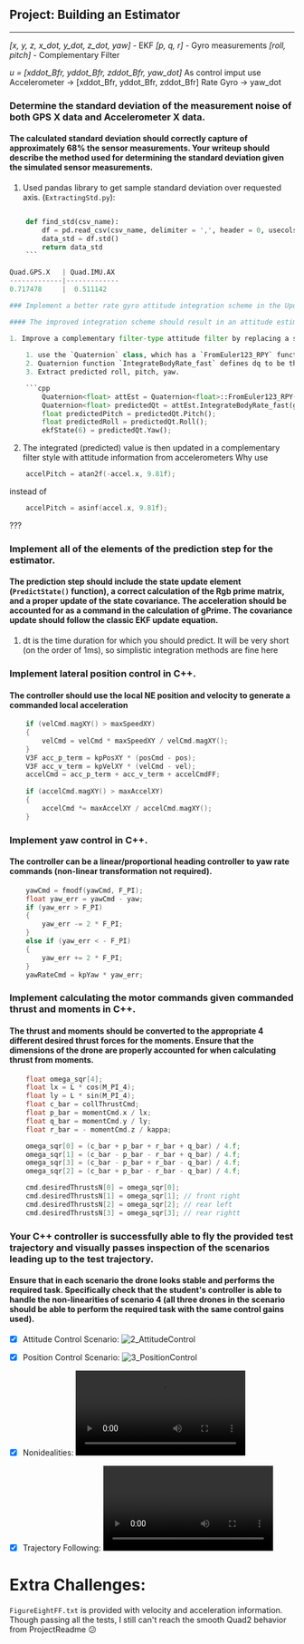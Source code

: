## Project: Building an Estimator

---
_[x, y, z, x_dot, y_dot, z_dot, yaw]_ - EKF
_[p, q, r]_ - Gyro measurements 
_[roll, pitch]_ - Complementary Filter

*u = [xddot_Bfr, yddot_Bfr, zddot_Bfr, yaw_dot]* 
As control imput use Accelerometer -> [xddot_Bfr, yddot_Bfr, zddot_Bfr]
                    Rate Gyro -> yaw_dot
                    
### Determine the standard deviation of the measurement noise of both GPS X data and Accelerometer X data.

#### The calculated standard deviation should correctly capture  of approximately 68% the sensor measurements. Your writeup should describe the method used for determining the standard deviation given the simulated sensor measurements.

1. Used pandas library to get sample standard deviation over requested axis. (`ExtractingStd.py`):
```python

    def find_std(csv_name):
        df = pd.read_csv(csv_name, delimiter = ',', header = 0, usecols = [1], parse_dates=True)
        data_std = df.std()
        return data_std
    ```
  
Quad.GPS.X   | Quad.IMU.AX 
-------------|-------------   
0.717478     |  0.511142

### Implement a better rate gyro attitude integration scheme in the UpdateFromIMU() function.

#### The improved integration scheme should result in an attitude estimator of < 0.1 rad for each of the Euler angles for a duration of at least 3 seconds during the simulation. The integration scheme should use quaternions to improve performance over the current simple integration scheme.

1. Improve a complementary filter-type attitude filter by replacing a small-angle approximation integration method, so that the current attitude estimate (rollEst, pitchEst and ekfState(6)) are used to integrate the body rates (`p = gyro.x`, `q = gyro.y`) into new Euler angles - nonlinear complementary filter.
    
    1. use the `Quaternion` class, which has a `FromEuler123_RPY` function for creating an attitude `attEst` quaternion from Euler Roll/Pitch\Yaw. 
    2. Quaternion function `IntegrateBodyRate_fast` defines dq to be the quaternion that consists of the measurement of the angular rates from the IMU in the body frame (`p = gyro.x`, `q = gyro.y`, `r = gyro.z`),and give a predicted quaternion, `predictedQt = dq * qt`
    3. Extract predicted roll, pitch, yaw.

    ```cpp
        Quaternion<float> attEst = Quaternion<float>::FromEuler123_RPY(rollEst, pitchEst, ekfState(6));
        Quaternion<float> predictedQt = attEst.IntegrateBodyRate_fast(gyro.x, gyro.y, gyro.z, dtIMU / 2.f);
        float predictedPitch = predictedQt.Pitch();
        float predictedRoll = predictedQt.Roll();
        ekfState(6) = predictedQt.Yaw();
  ```

2. The integrated (predicted) value is then updated in a complementary filter style with attitude information from accelerometers
Why use 
```cpp
    accelPitch = atan2f(-accel.x, 9.81f);
```
instead of 
```cpp
    accelPitch = asinf(accel.x, 9.81f);
```
???



### Implement all of the elements of the prediction step for the estimator.

#### The prediction step should include the state update element (`PredictState()` function), a correct calculation of the Rgb prime matrix, and a proper update of the state covariance. The acceleration should be accounted for as a command in the calculation of gPrime. The covariance update should follow the classic EKF update equation.

1. dt is the time duration for which you should predict. It will be very short (on the order of 1ms), so simplistic integration methods are fine here

### Implement lateral position control in C++.

#### The controller should use the local NE position and velocity to generate a commanded local acceleration

```cpp
    if (velCmd.magXY() > maxSpeedXY)
    {
        velCmd = velCmd * maxSpeedXY / velCmd.magXY();
    }
    V3F acc_p_term = kpPosXY * (posCmd - pos);
    V3F acc_v_term = kpVelXY * (velCmd - vel);
    accelCmd = acc_p_term + acc_v_term + accelCmdFF;
    
    if (accelCmd.magXY() > maxAccelXY)
    {
        accelCmd *= maxAccelXY / accelCmd.magXY();
    }
```

### Implement yaw control in C++.

#### The controller can be a linear/proportional heading controller to yaw rate commands (non-linear transformation not required).

```cpp
    yawCmd = fmodf(yawCmd, F_PI);
    float yaw_err = yawCmd - yaw;
    if (yaw_err > F_PI)
    {
        yaw_err -= 2 * F_PI;
    }
    else if (yaw_err < - F_PI)
    {
        yaw_err += 2 * F_PI;
    }
    yawRateCmd = kpYaw * yaw_err;
```

### Implement calculating the motor commands given commanded thrust and moments in C++.

#### The thrust and moments should be converted to the appropriate 4 different desired thrust forces for the moments. Ensure that the dimensions of the drone are properly accounted for when calculating thrust from moments.

```cpp
    float omega_sqr[4];
    float lx = L * cos(M_PI_4);
    float ly = L * sin(M_PI_4);
    float c_bar = collThrustCmd;
    float p_bar = momentCmd.x / lx;
    float q_bar = momentCmd.y / ly;
    float r_bar = - momentCmd.z / kappa;

    omega_sqr[0] = (c_bar + p_bar + r_bar + q_bar) / 4.f;
    omega_sqr[1] = (c_bar - p_bar - r_bar + q_bar) / 4.f;
    omega_sqr[3] = (c_bar - p_bar + r_bar - q_bar) / 4.f;
    omega_sqr[2] = (c_bar + p_bar - r_bar - q_bar) / 4.f;

    cmd.desiredThrustsN[0] = omega_sqr[0];
    cmd.desiredThrustsN[1] = omega_sqr[1]; // front right
    cmd.desiredThrustsN[2] = omega_sqr[2]; // rear left
    cmd.desiredThrustsN[3] = omega_sqr[3]; // rear rightt
```

### Your C++ controller is successfully able to fly the provided test trajectory and visually passes inspection of the scenarios leading up to the test trajectory.

#### Ensure that in each scenario the drone looks stable and performs the required task. Specifically check that the student's controller is able to handle the non-linearities of scenario 4 (all three drones in the scenario should be able to perform the required task with the same control gains used).

- [x] Attitude Control Scenario:
![2_AttitudeControl](./control_im/AttitudeControlScenario.png)

- [x] Position Control Scenario: 
![3_PositionControl](./control_im/PositionControlScenario.png)

- [x] Nonidealities: 
![Nonidealities Video](./control_im/NonidealitiesScenario.mov)

- [x] Trajectory Following:
![Nonidealities Video](./control_im/TrajectoryFollowing.mov)


# Extra Challenges: 

`FigureEightFF.txt` is provided with velocity and acceleration information. Though passing all the tests, I still can't reach the smooth Quad2 behavior from ProjectReadme :confused:

